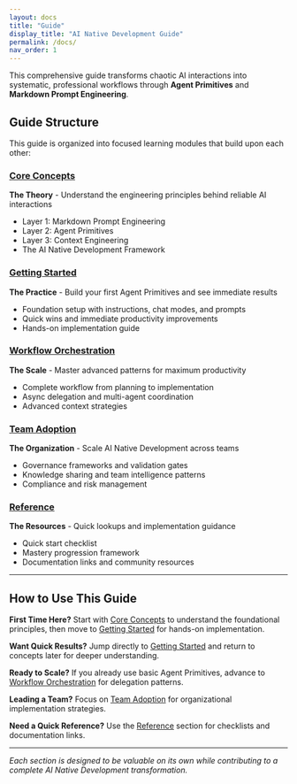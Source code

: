 ```yaml
---
layout: docs
title: "Guide"
display_title: "AI Native Development Guide"
permalink: /docs/
nav_order: 1
---
```


This comprehensive guide transforms chaotic AI interactions into systematic, professional workflows through **Agent Primitives** and **Markdown Prompt Engineering**.

## Guide Structure

This guide is organized into focused learning modules that build upon each other:

### [Core Concepts](concepts/)
**The Theory** - Understand the engineering principles behind reliable AI interactions
- Layer 1: Markdown Prompt Engineering
- Layer 2: Agent Primitives  
- Layer 3: Context Engineering
- The AI Native Development Framework

### [Getting Started](getting-started/)
**The Practice** - Build your first Agent Primitives and see immediate results
- Foundation setup with instructions, chat modes, and prompts
- Quick wins and immediate productivity improvements
- Hands-on implementation guide

### [Workflow Orchestration](workflows/)
**The Scale** - Master advanced patterns for maximum productivity
- Complete workflow from planning to implementation
- Async delegation and multi-agent coordination
- Advanced context strategies

### [Team Adoption](team-adoption/)
**The Organization** - Scale AI Native Development across teams
- Governance frameworks and validation gates
- Knowledge sharing and team intelligence patterns
- Compliance and risk management

### [Reference](reference/)
**The Resources** - Quick lookups and implementation guidance
- Quick start checklist
- Mastery progression framework
- Documentation links and community resources

---

## How to Use This Guide

**First Time Here?** Start with [Core Concepts](concepts/) to understand the foundational principles, then move to [Getting Started](getting-started/) for hands-on implementation.

**Want Quick Results?** Jump directly to [Getting Started](getting-started/) and return to concepts later for deeper understanding.

**Ready to Scale?** If you already use basic Agent Primitives, advance to [Workflow Orchestration](workflows/) for delegation patterns.

**Leading a Team?** Focus on [Team Adoption](team-adoption/) for organizational implementation strategies.

**Need a Quick Reference?** Use the [Reference](reference/) section for checklists and documentation links.

---

*Each section is designed to be valuable on its own while contributing to a complete AI Native Development transformation.*
